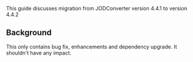 This guide discusses migration from JODConverter version 4.4.1 to version 4.4.2

## Background

This only contains bug fix, enhancements and dependency upgrade. It shouldn't have any impact.